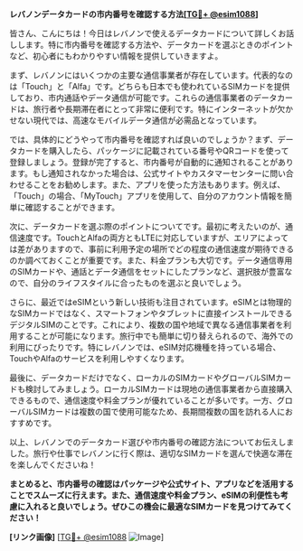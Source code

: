 **レバノンデータカードの市内番号を確認する方法[[TG💪+ @esim1088](https://t.me/s/esim1088)]**

皆さん、こんにちは！今日はレバノンで使えるデータカードについて詳しくお話しします。特に市内番号を確認する方法や、データカードを選ぶときのポイントなど、初心者にもわかりやすい情報を提供していきますよ。

まず、レバノンにはいくつかの主要な通信事業者が存在しています。代表的なのは「Touch」と「Alfa」です。どちらも日本でも使われているSIMカードを提供しており、市内通話やデータ通信が可能です。これらの通信事業者のデータカードは、旅行者や長期滞在者にとって非常に便利です。特にインターネットが欠かせない現代では、高速なモバイルデータ通信が必需品となっています。

では、具体的にどうやって市内番号を確認すれば良いのでしょうか？まず、データカードを購入したら、パッケージに記載されている番号やQRコードを使って登録しましょう。登録が完了すると、市内番号が自動的に通知されることがあります。もし通知されなかった場合は、公式サイトやカスタマーセンターに問い合わせることをお勧めします。また、アプリを使った方法もあります。例えば、「Touch」の場合、「MyTouch」アプリを使用して、自分のアカウント情報を簡単に確認することができます。

次に、データカードを選ぶ際のポイントについてです。最初に考えたいのが、通信速度です。TouchとAlfaの両方ともLTEに対応していますが、エリアによっては差がありますので、事前に利用予定の場所でどの程度の通信速度が期待できるのか調べておくことが重要です。また、料金プランも大切です。データ通信専用のSIMカードや、通話とデータ通信をセットにしたプランなど、選択肢が豊富なので、自分のライフスタイルに合ったものを選ぶと良いでしょう。

さらに、最近ではeSIMという新しい技術も注目されています。eSIMとは物理的なSIMカードではなく、スマートフォンやタブレットに直接インストールできるデジタルSIMのことです。これにより、複数の国や地域で異なる通信事業者を利用することが可能になります。旅行中でも簡単に切り替えられるので、海外での利用にぴったりです。特にレバノンでは、eSIM対応機種を持っている場合、TouchやAlfaのサービスを利用しやすくなります。

最後に、データカードだけでなく、ローカルのSIMカードやグローバルSIMカードも検討してみましょう。ローカルSIMカードは現地の通信事業者から直接購入できるもので、通信速度や料金プランが優れていることが多いです。一方、グローバルSIMカードは複数の国で使用可能なため、長期間複数の国を訪れる人におすすめです。

以上、レバノンでのデータカード選びや市内番号の確認方法についてお伝えしました。旅行や仕事でレバノンに行く際は、適切なSIMカードを選んで快適な滞在を楽しんでくださいね！

**まとめると、市内番号の確認はパッケージや公式サイト、アプリなどを活用することでスムーズに行えます。また、通信速度や料金プラン、eSIMの利便性も考慮に入れると良いでしょう。ぜひこの機会に最適なSIMカードを見つけてみてください！**

**[リンク画像]**
[[TG💪+ @esim1088](https://t.me/s/esim1088) ![Image](https://i.postimg.cc/Y0z9fWf4/image.png)]